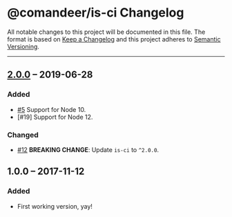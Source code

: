 # @comandeer/is-ci Changelog

All notable changes to this project will be documented in this file.
The format is based on [Keep a Changelog](http://keepachangelog.com/)
and this project adheres to [Semantic Versioning](http://semver.org/).

---

## [2.0.0] – 2019-06-28
### Added
* [#5] Support for Node 10.
* [#19] Support for Node 12.

### Changed
* [#12] **BREAKING CHANGE**: Update `is-ci` to `^2.0.0`.

## 1.0.0 – 2017-11-12
### Added
* First working version, yay!

[#5]: https://github.com/Comandeer/is-ci/issues/5
[#12]: https://github.com/Comandeer/is-ci/pull/12

[2.0.0]: https://github.com/Comandeer/is-ci/compare/v1.0.0...v2.0.0
